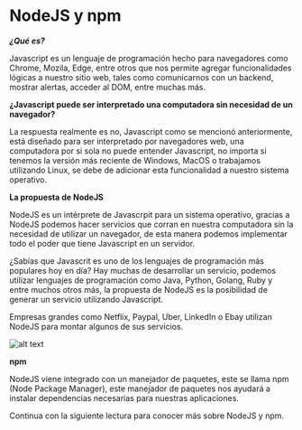# NodeJS y npm #

***¿Qué es?***

Javascript es un lenguaje de programación hecho para navegadores como Chrome, Mozila, Edge, entre otros que nos permite agregar funcionalidades lógicas a nuestro sitio web, tales como comunicarnos con un backend, mostrar alertas, acceder al DOM, entre muchas más.

**¿Javascript puede ser interpretado una computadora sin necesidad de un navegador?**

La respuesta realmente es no, Javascript como se mencionó anteriormente, está diseñado para ser interpretado por navegadores web, una computadora por si sola no puede entender Javascript, no importa si tenemos la versión más reciente de Windows, MacOS o trabajamos utilizando Linux, se debe de adicionar esta funcionalidad a nuestro sistema operativo.

**La propuesta de NodeJS**

NodeJS es un intérprete de Javascrpit para un sistema operativo, gracias a NodeJS podemos hacer servicios que corran en nuestra computadora sin la necesidad de utilizar un navegador, de esta manera podemos implementar todo el poder que tiene Javascript en un servidor.

¿Sabías que Javascrit es uno de los lenguajes de programación más populares hoy en día?
Hay muchas de desarrollar un servicio, podemos utilizar lenguajes de programación como Java, Python, Golang, Ruby y entre muchos otros más, la propuesta de NodeJS es la posibilidad de generar un servicio utilizando Javascript. 

Empresas grandes como Netflix, Paypal, Uber, LinkedIn o Ebay utilizan NodeJS para montar algunos de sus servicios.

![alt text](https://m.coruscatesolution.com/wp-content/uploads/2018/06/How-Top-Global-Companies-are-Using-Node.js-to-Scale-their-Business-1.png)

**npm**

NodeJS viene integrado con un manejador de paquetes, este se llama npm (Node Package Manager), este manejador de paquetes nos ayudará a instalar dependencias necesarias para nuestras aplicaciones.

Continua con la siguiente lectura para conocer más sobre NodeJS y npm.
